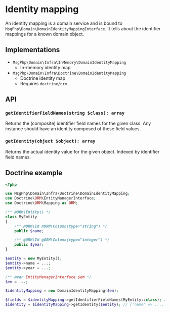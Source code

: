 # Identity mapping

An identity mapping is a domain service and is bound to `MsgPhp\Domain\DomainIdentityMappingInterface`. It tells about
the identifier mappings for a known domain object.

## Implementations

- `MsgPhp\Domain\Infra\InMemory\DomainIdentityMapping`
    - In-memory identity map
- `MsgPhp\Domain\Infra\Doctrine\DomainIdentityMapping`
    - Doctrine identity map
    - Requires `doctrine/orm`

## API

### `getIdentifierFieldNames(string $class): array`

Returns the (composite) identifier field names for the given class. Any instance should have an identity composed of
these field values.

### `getIdentity(object $object): array`

Returns the actual identity value for the given object. Indexed by identifier field names.

## Doctrine example

```php
<?php

use MsgPhp\Domain\Infra\Doctrine\DomainIdentityMapping;
use Doctrine\ORM\EntityManagerInterface;
use Doctrine\ORM\Mapping as ORM;

/** @ORM\Entity() */
class MyEntity
{
    /** @ORM\Id @ORM\Column(type="string") */
    public $name;

    /** @ORM\Id @ORM\Column(type="integer") */
    public $year;
}

$entity = new MyEntity();
$entity->name = ...;
$entity->year = ...;

/** @var EntityManagerInterface $em */
$em = ...;

$identityMapping = new DomainIdentityMapping($em);

$fields = $identityMapping->getIdentifierFieldNames(MyEntity::class); // ['name', 'year']
$identity = $identityMapping->getIdentity($entity); // ['name' => ..., 'year' => ...]
```
